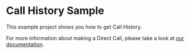 # Call History Sample
This example project shows you how to get Call History. 

For more information about making a Direct Call, please take a look at [our documentation](https://sendbird.com/docs/calls/v1/javascript/guides/direct-call#2-retrieve-call-history).
